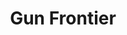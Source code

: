 --- 
title: "Gun Frontier"
publishdate: "2019-9-20T16:48:46+02:00"
src: "https://365manga.net/manga/gun-frontier"
image: "https://data.365manga.net/images/thumbnails/1782-gun-frontier.jpg"
description: "It is a harsh and barren wasteland, where the weak are not allowed to dream. It is also a sacred land for true men, for there is no place a man can feel more alive. This is the Gun Frontier. Sea Pirate Captain Harlock and the errant samurai, Tochiro arrive in the United States on the Western Frontier. Along with a mysterious woman they meet along the way, the two…"
---